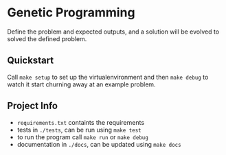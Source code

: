 # Genetic Programming
Define the problem and expected outputs, and a solution will be evolved to
solved the defined problem.

## Quickstart
Call `make setup` to set up the virtualenvironment and then `make debug` to
watch it start churning away at an example problem.

## Project Info
* `requirements.txt` containts the requirements
* tests in `./tests`, can be run using `make test`
* to run the program call `make run` or `make debug`
* documentation in `./docs`, can be updated using `make docs`

